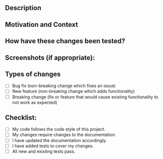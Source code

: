 <!--- Provide a general summary of your changes in the Title above -->

## Description

<!--- Describe your changes in detail -->

## Motivation and Context

<!--- What is the purpose of these changes? What problem does it solve? -->
<!--- If these changes fix an open issue, please link to the issue here. -->

## How have these changes been tested?

<!--- Please describe in detail how you tested your changes. -->
<!--- Include details of your testing environment and what tests you ran -->
<!--- to see how your changes affect other areas of the code, etc. -->

## Screenshots (if appropriate):

## Types of changes

<!--- What types of changes does your code introduce? Put an `x` in all the boxes that apply: -->

- [ ] Bug fix (non-breaking change which fixes an issue)
- [ ] New feature (non-breaking change which adds functionality)
- [ ] Breaking change (fix or feature that would cause existing functionality to not work as expected)

## Checklist:

<!--- Go over all the following points, and put an `x` in all the boxes that apply. -->
<!--- If you're unsure about any of these, don't hesitate to ask. We're here to help! -->

- [ ] My code follows the code style of this project.
- [ ] My changes require changes to the documentation.
- [ ] I have updated the documentation accordingly.
- [ ] I have added tests to cover my changes.
- [ ] All new and existing tests pass.
